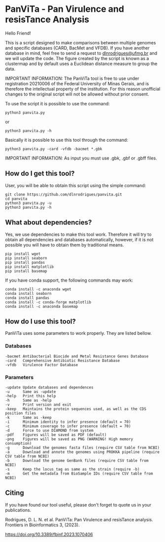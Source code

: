 # PanViTa - Pan Virulence and resisTance Analysis
Hello Friend!

This is a script designed to make comparisons between multiple genomes and specific databases (CARD, BacMet and VFDB).
If you have another database in mind, feel free to send a request to dlnrodrigues@ufmg.br and we will update the code.
The figure created by the script is known as a clustermap and by default uses a Euclidean distance measure to group the data.

IMPORTANT INFORMATION: The PanViTa tool is free to use under registration 20210006 of the Federal University of Minas Gerais, and is therefore the intellectual property of the institution. For this reason unofficial changes to the original script will not be allowed without prior consent.

To use the script it is possible to use the command:

```
python3 panvita.py
```

or

```
python3 panvita.py -h
```

Basically it is possible to use this tool through the command:

```
python3 panvita.py -card -vfdb -bacmet *.gbk
```

IMPORTANT INFORMATION: As input you must use .gbk, .gbf or .gbff files.

## How do I get this tool?
User, you will be able to obtain this script using the simple command:

```
git clone https://github.com/dlnrodrigues/panvita.git
cd panvita
python3 panvita.py -u
python3 panvita.py -h
```
## What about dependencies?
Yes, we use dependencies to make this tool work. Therefore it will try to obtain all dependencies and databases automatically, however, if it is not possible you will have to obtain them by traditional means.

```
pip install wget
pip install seaborn
pip install pandas
pip install matplotlib
pip install basemap
```

If you have conda support, the following commands may work:
```
conda install -c anaconda wget
conda install seaborn
conda install pandas
conda install -c conda-forge matplotlib
conda install -c anaconda basemap
```
## How do I use this tool?
PanViTa uses some parameters to work properly. They are listed bellow.
### Databases
```
-bacmet Antibacterial Biocide and Metal Resistance Genes Database
-card   Comprehensive Antibiotic Resistance Database
-vfdb   Virulence Factor Database
```
### Parameters
```
-update Update databases and dependences
-u      Same as -update
-help   Print this help
-h      Same as -help
-v      Print version and exit
-keep   Maintains the protein sequences used, as well as the CDS position files
-k      Same as -keep
-i      Minimum identity to infer presence (default = 70)
-c      Minimum coverage to infer presence (default = 70)
-d      Force to use DIAMOND from system
-pdf    Figures will be saved as PDF (default)
-png    Figures will be saved as PNG (WARNING! High memory consumption)
-g      Download the genomes fasta files (require CSV table from NCBI)
-a      Download and annote the genomes using PROKKA pipeline (require CSV table from NCBI)
-b      Download the genome GenBank files (require CSV table from NCBI)
-s      Keep the locus_tag as same as the strain (require -b)
-m      Get the metadata from BioSample IDs (require CSV table from NCBI)
```
## Citing
If you have found our tool useful, please don't forget to quote us in your publications.

Rodrigues, D. L. N. et al. PanViTa: Pan Virulence and resisTance analysis. Frontiers in Bioinformatics 3, (2023).

https://doi.org/10.3389/fbinf.2023.1070406
